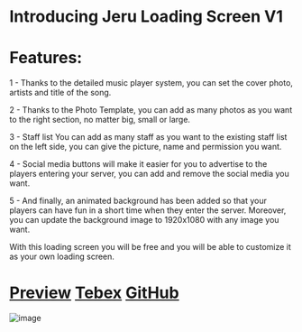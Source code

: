 # Introducing Jeru Loading Screen V1


# Features:

1 - Thanks to the detailed music player system, you can set the cover photo, artists and title of the song.


2 - Thanks to the Photo Template, you can add as many photos as you want to the right section, no matter big, small or large.


3 - Staff list You can add as many staff as you want to the existing staff list on the left side, you can give the picture, name and permission you want.


4 - Social media buttons will make it easier for you to advertise to the players entering your server, you can add and remove the social media
you want.


5 - And finally, an animated background has been added so that your players can have fun in a short time when they enter the server. Moreover, you can update the background image to 1920x1080 with any image you want.


With this loading screen you will be free and you will be able to customize it as your own loading screen.

# [Preview](https://youtu.be/4FT1rDpKuhM) [Tebex](https://tbx-76828924a81431-403f7d.tebex.io/) [GitHub](https://github.com/ajerusalem/jeru_bike)
![image](https://github.com/user-attachments/assets/94c37430-3a7c-4eb9-b0f7-db8fb20ce018)
